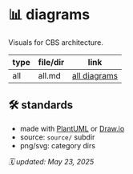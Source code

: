 # 📊 diagrams

Visuals for CBS architecture.

| type      | file/dir         | link                  |
|-----------|------------------|-----------------------|
| all       | all.md           | [all diagrams](./all.md) |

## 🛠️ standards
- made with [PlantUML](https://plantuml.com/) or [Draw.io](https://draw.io)
- source: `source/` subdir
- png/svg: category dirs

_🗓️ updated: May 23, 2025_
